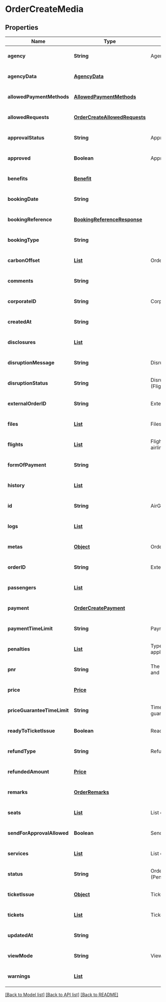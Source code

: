 # OrderCreateMedia
## Properties

| Name | Type | Description | Notes |
|------------ | ------------- | ------------- | -------------|
| **agency** | **String** | Agency name | [optional] [default to null] |
| **agencyData** | [**AgencyData**](AgencyData.md) |  | [optional] [default to null] |
| **allowedPaymentMethods** | [**AllowedPaymentMethods**](AllowedPaymentMethods.md) |  | [optional] [default to null] |
| **allowedRequests** | [**OrderCreateAllowedRequests**](OrderCreateAllowedRequests.md) |  | [optional] [default to null] |
| **approvalStatus** | **String** | Approval status | [optional] [default to null] |
| **approved** | **Boolean** | Approved status | [optional] [default to null] |
| **benefits** | [**Benefit**](Benefit.md) |  | [optional] [default to null] |
| **bookingDate** | **String** |  | [optional] [default to null] |
| **bookingReference** | [**BookingReferenceResponse**](BookingReferenceResponse.md) |  | [optional] [default to null] |
| **bookingType** | **String** |  | [optional] [default to null] |
| **carbonOffset** | [**List**](CarbonOffset.md) | Order flights carbon offset | [optional] [default to null] |
| **comments** | **String** |  | [optional] [default to null] |
| **corporateID** | **String** | CorporateID for corporate orders | [optional] [default to null] |
| **createdAt** | **String** |  | [optional] [default to null] |
| **disclosures** | [**List**](Disclosure.md) |  | [optional] [default to null] |
| **disruptionMessage** | **String** | Disruption notification message | [optional] [default to null] |
| **disruptionStatus** | **String** | Disruption status (FlightTimeChange/FlightNumberChange/FlightCancellation) | [optional] [default to null] |
| **externalOrderID** | **String** | External order ID | [optional] [default to null] |
| **files** | [**List**](OrderFile.md) | Files information | [optional] [default to null] |
| **flights** | [**List**](Flight.md) | Flight Segment information. Including departure, arrival and airline information. | [optional] [default to null] |
| **formOfPayment** | **String** |  | [optional] [default to null] |
| **history** | [**List**](OrderHistoryItem.md) |  | [optional] [default to null] |
| **id** | **String** | AirGateway order ID | [optional] [default to null] |
| **logs** | [**List**](OrderLog.md) |  | [optional] [default to null] |
| **metas** | [**Object**](.md) | Order metadata | [optional] [default to null] |
| **orderID** | **String** | External order ID (deprecated) | [optional] [default to null] |
| **passengers** | [**List**](Passenger.md) |  | [optional] [default to null] |
| **payment** | [**OrderCreatePayment**](OrderCreatePayment.md) |  | [optional] [default to null] |
| **paymentTimeLimit** | **String** | Payment time limit | [optional] [default to null] |
| **penalties** | [**List**](Penalty.md) | Type and the application (with the value for each application) for every penalties. | [optional] [default to null] |
| **pnr** | **String** | The unique identifier of the order used on the old system and respected by some providers to maintain compatibility. | [optional] [default to null] |
| **price** | [**Price**](Price.md) |  | [optional] [default to null] |
| **priceGuaranteeTimeLimit** | **String** | Time limit, for an on hold order, during which airline guarantee the price doesn&#39;t vary | [optional] [default to null] |
| **readyToTicketIssue** | **Boolean** | Ready To Ticket Issue flag | [optional] [default to null] |
| **refundType** | **String** | Refunds type can be: &#39;refund&#39;, &#39;voucher&#39; | [optional] [default to null] |
| **refundedAmount** | [**Price**](Price.md) |  | [optional] [default to null] |
| **remarks** | [**OrderRemarks**](OrderRemarks.md) |  | [optional] [default to null] |
| **seats** | [**List**](Seat.md) | List of seats | [optional] [default to null] |
| **sendForApprovalAllowed** | **Boolean** | Send for approval allowed | [optional] [default to null] |
| **services** | [**List**](Service.md) | List of services | [optional] [default to null] |
| **status** | **String** | Order status (Pending/Ticketed/Cancelled/Completed/Started/Expired) | [optional] [default to null] |
| **ticketIssue** | [**Object**](.md) | Ticket Issue object | [optional] [default to null] |
| **tickets** | [**List**](TicketInfo.md) | Tickets information | [optional] [default to null] |
| **updatedAt** | **String** |  | [optional] [default to null] |
| **viewMode** | **String** | View mode for order | [optional] [default to null] |
| **warnings** | [**List**](OrderLog.md) |  | [optional] [default to null] |

[[Back to Model list]](../README.md#documentation-for-models) [[Back to API list]](../README.md#documentation-for-api-endpoints) [[Back to README]](../README.md)

